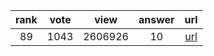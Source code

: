 
| rank | vote | view | answer | url |
|:-:|:-:|:-:|:-:|:-:|
|89|1043|2606926|10| [url](http://stackoverflow.com/questions/961632/converting-integer-to-string-in-python) |
